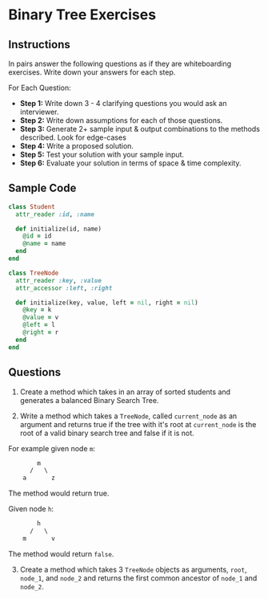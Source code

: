 # Binary Tree Exercises

## Instructions

In pairs answer the following questions as if they are whiteboarding exercises.  Write down your answers for each step.

For Each Question:

- **Step 1:**  Write down 3 - 4 clarifying questions you would ask an interviewer.
- **Step 2:**  Write down assumptions for each of those questions.
- **Step 3:**  Generate 2+ sample input & output combinations to the methods described.  Look for edge-cases
- **Step 4:**  Write a proposed solution.
- **Step 5:**  Test your solution with your sample input.
- **Step 6:**  Evaluate your solution in terms of space & time complexity.

## Sample Code

```ruby
class Student
  attr_reader :id, :name

  def initialize(id, name)
    @id = id
    @name = name
  end
end

class TreeNode
  attr_reader :key, :value
  attr_accessor :left, :right

  def initialize(key, value, left = nil, right = nil)
    @key = k
    @value = v
    @left = l
    @right = r
  end
end
```

## Questions

1. Create a method which takes in an array of sorted students and generates a balanced Binary Search Tree.

2. Write a method which takes a `TreeNode`, called `current_node` as an argument and returns true if the tree with it's root at `current_node` is the root of a valid binary search tree and false if it is not.

For example given node `m`:

```txt
        m
      /   \
    a       z
```

The method would return true.

Given node `h`:

```txt
        h
      /   \
    m       v
```

The method would return `false`.

3. Create a method which takes 3 `TreeNode` objects as arguments, `root`, `node_1`, and `node_2` and returns the first common ancestor of `node_1` and `node_2`.
